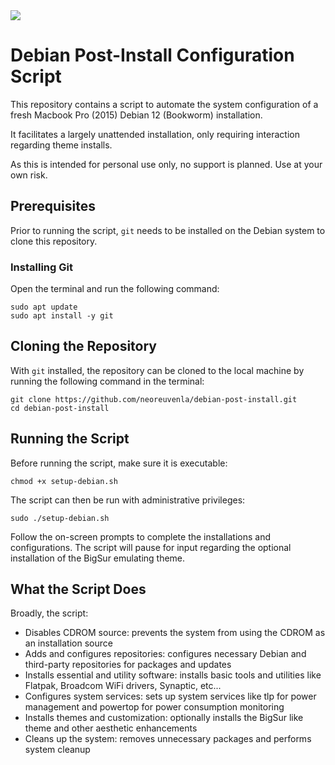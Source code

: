<img src="https://img.shields.io/badge/Shell_Script-121011?style=for-the-badge&logo=gnu-bash&logoColor=white">

# Debian Post-Install Configuration Script

This repository contains a script to automate the system configuration of a fresh Macbook Pro (2015) Debian 12 (Bookworm) installation. 

It facilitates a largely unattended installation, only requiring interaction regarding theme installs. 

As this is intended for personal use only, no support is planned. Use at your own risk.

## Prerequisites

Prior to running the script, `git` needs to be installed on the Debian system to clone this repository.

### Installing Git

Open the terminal and run the following command:

```
sudo apt update
sudo apt install -y git
```

## Cloning the Repository

With `git` installed, the repository can be cloned to the local machine by running the following command in the terminal:

```
git clone https://github.com/neoreuvenla/debian-post-install.git
cd debian-post-install
```

## Running the Script

Before running the script, make sure it is executable:

```
chmod +x setup-debian.sh
```

The script can then be run with administrative privileges:

```
sudo ./setup-debian.sh
```

Follow the on-screen prompts to complete the installations and configurations. The script will pause for input regarding the optional installation of the BigSur emulating theme.

## What the Script Does

Broadly, the script:

* Disables CDROM source: prevents the system from using the CDROM as an installation source
* Adds and configures repositories: configures necessary Debian and third-party repositories for packages and updates
* Installs essential and utility software: installs basic tools and utilities like Flatpak, Broadcom WiFi drivers, Synaptic, etc...
* Configures system services: sets up system services like tlp for power management and powertop for power consumption monitoring
* Installs themes and customization: optionally installs the BigSur like theme and other aesthetic enhancements
* Cleans up the system: removes unnecessary packages and performs system cleanup